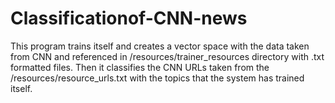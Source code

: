 # Classificationof-CNN-news
This program trains itself and creates a vector space with the data taken from CNN and referenced in /resources/trainer_resources directory with .txt formatted files. Then it classifies the CNN URLs taken from the /resources/resource_urls.txt with the topics that the system has trained itself.
